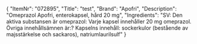 {
  "ItemNr": "072895",
  "Title": "test",
  "Brand": "Apofri",
  "Description": "Omeprazol Apofri, enterokapsel, hård 20 mg",
  "Ingredients": "SV: Den aktiva substansen är omeprazol: Varje kapsel innehåller 20 mg omeprazol. Övriga innehållsämnen är:? Kapselns innehåll: sockerkulor (bestående av majsstärkelse och sackaros), natriumlaurilsulf"
}